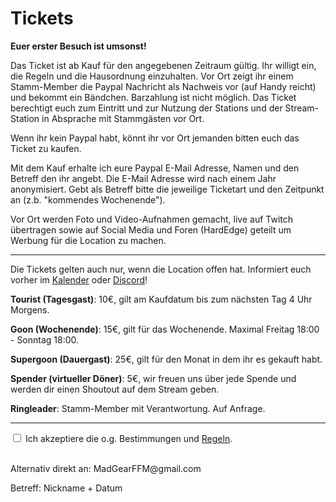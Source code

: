 # Tickets

**Euer erster Besuch ist umsonst!**

Das Ticket ist ab Kauf für den angegebenen Zeitraum gültig. Ihr willigt ein, die Regeln und die Hausordnung einzuhalten.
Vor Ort zeigt ihr einem Stamm-Member die Paypal Nachricht als Nachweis vor (auf Handy reicht) und bekommt ein Bändchen. Barzahlung ist nicht möglich. Das Ticket berechtigt euch zum Eintritt und zur Nutzung der Stations und der Stream-Station in Absprache mit Stammgästen vor Ort.

Wenn ihr kein Paypal habt, könnt ihr vor Ort jemanden bitten euch das Ticket zu kaufen.

Mit dem Kauf erhalte ich eure Paypal E-Mail Adresse, Namen und den Betreff den ihr angebt. Die E-Mail Adresse wird nach einem Jahr anonymisiert. Gebt als Betreff bitte die jeweilige Ticketart und den Zeitpunkt an (z.b. "kommendes Wochenende").

Vor Ort werden Foto und Video-Aufnahmen gemacht, live auf Twitch übertragen sowie auf Social Media und Foren (HardEdge) geteilt um Werbung für die Location zu machen.

<hr>

Die Tickets gelten auch nur, wenn die Location offen hat. Informiert euch vorher im [Kalender](https://calendar.google.com/calendar/embed?src=kqg40hjscfpnkm780rhd7abr5s%40group.calendar.google.com&ctz=Europe%2FBerlin) oder [Discord](https://tinyurl.com/madgearffm)!
 
**Tourist (Tagesgast)**: 10€, gilt am Kaufdatum bis zum nächsten Tag 4 Uhr Morgens.

**Goon (Wochenende)**: 15€, gilt für das Wochenende.
Maximal Freitag 18:00 - Sonntag 18:00.

**Supergoon (Dauergast)**: 25€, gilt für den Monat in dem ihr es gekauft habt.

**Spender (virtueller Döner)**: 5€, wir freuen uns über jede Spende und werden dir einen Shoutout auf dem Stream geben.

**Ringleader**: Stamm-Member mit Verantwortung. Auf Anfrage.

<hr>

<input type="checkbox" id="gelesen" onclick="gelesen()"> Ich akzeptiere die o.g. Bestimmungen und [Regeln](./regeln.md).


 
<form action="https://www.paypal.com/cgi-bin/webscr" method="post" target="_top" id="text" style="display:none">
<input type="hidden" name="cmd" value="_s-xclick">
<input type="hidden" name="hosted_button_id" value="WCHKEZZZB2BJL">
<table>
<tr><td><input type="hidden" name="on0" value="Dauer">Dauer</td></tr><tr><td><select name="os0">
	<option value="Tourist">Tourist €10,00 EUR</option>
	<option value="Goon">Goon €15,00 EUR</option>
	<option value="Supergoon">Supergoon €25,00 EUR</option>
	<option value="Spender">Spender €5,00 EUR</option>
</select> </td></tr>
</table>
<input type="hidden" name="currency_code" value="EUR">
<input type="image" src="https://www.paypalobjects.com/de_DE/DE/i/btn/btn_buynowCC_LG.gif" border="0" name="submit" alt="Jetzt einfach, schnell und sicher online bezahlen – mit PayPal.">
<img alt="" border="0" src="https://www.paypalobjects.com/de_DE/i/scr/pixel.gif" width="1" height="1">
</form>
<br>
Alternativ direkt an: MadGearFFM@gmail.com<br>

Betreff: Nickname + Datum<br>
